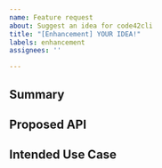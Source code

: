 ```yaml
---
name: Feature request
about: Suggest an idea for code42cli
title: "[Enhancement] YOUR IDEA!"
labels: enhancement
assignees: ''

---
```


## Summary
<!---Please provide a brief summary of your proposal. Two to three sentences is best here. -->

## Proposed API

<!-- What should the function calls to accomplish your idea look like?
What parameters are required / optional? What are their names? -->

## Intended Use Case
<!-- Provide a detailed example of where your proposal would be used and for what purpose. -->
